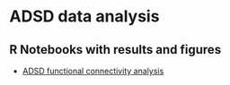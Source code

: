 # ADSD data analysis

## R Notebooks with results and figures
- [ADSD functional connectivity analysis](https://rawgit.com/schw4b/ADSD/master/results/ADSD.nb.html)
